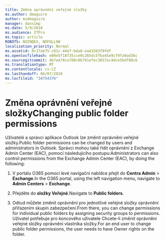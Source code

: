 ```yaml
---
title: Změna oprávnění veřejné složky
ms.author: dmaguire
author: msdmaguire
manager: dansimp
ms.date: 5/9/2018
ms.audience: ITPro
ms.topic: article
ROBOTS: NOINDEX, NOFOLLOW
localization_priority: Normal
ms.assetid: 0c37ab75-c81c-44e7-bda8-ea43263f9fdf
ms.openlocfilehash: e00e5f18f35cce0c265dc5fba45e9cf9fa9ad36c
ms.sourcegitcommit: 4b7e478ce700c0b781efec3857ac4dce5bdf00c6
ms.translationtype: MT
ms.contentlocale: cs-CZ
ms.lasthandoff: 06/07/2019
ms.locfileid: "34754376"
---
```

# <a name="changing-public-folder-permissions"></a><span data-ttu-id="39caf-102">Změna oprávnění veřejné složky</span><span class="sxs-lookup"><span data-stu-id="39caf-102">Changing public folder permissions</span></span>

<span data-ttu-id="39caf-103">Uživatelé a správci aplikace Outlook lze změnit oprávnění veřejné složky.</span><span class="sxs-lookup"><span data-stu-id="39caf-103">Public folder permissions can be changed by users and administrators in Outlook.</span></span> <span data-ttu-id="39caf-104">Správci mohou také řídit oprávnění z Exchange Admin Center (EAC), pomocí následujícího postupu:</span><span class="sxs-lookup"><span data-stu-id="39caf-104">Administrators can also control permissions from the Exchange Admin Center (EAC), by doing the following:</span></span>
  
1. <span data-ttu-id="39caf-105">V portálu O365 pomocí levé navigační nabídce přejít do **Centra Admin** \> **Exchange**.</span><span class="sxs-lookup"><span data-stu-id="39caf-105">In the O365 portal, using the left navigation menu, navigate to **Admin Centers** \> **Exchange**.</span></span>
    
2. <span data-ttu-id="39caf-106">Přejděte do **složky Veřejné**.</span><span class="sxs-lookup"><span data-stu-id="39caf-106">Navigate to **Public folders**.</span></span>
    
3. <span data-ttu-id="39caf-107">Odtud můžete změnit oprávnění pro jednotlivé veřejné složky oprávnění přiřazením skupin zabezpečení.</span><span class="sxs-lookup"><span data-stu-id="39caf-107">From there, you can change permissions for individual public folders by assigning security groups to permissions.</span></span> <span data-ttu-id="39caf-108">Uživatel potřebuje pro koncového uživatele Chcete-li změnit oprávnění veřejné složky oprávnění vlastníka složky.</span><span class="sxs-lookup"><span data-stu-id="39caf-108">For an end user to change public folder permissions, the user needs to have Owner rights on the folder.</span></span>
    

